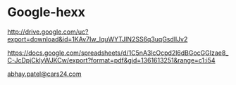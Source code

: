 # Google-hexx

http://drive.google.com/uc?export=download&id=1KAv7Iw_lquWYTJIN2SS6q3uqGsdllJv2


https://docs.google.com/spreadsheets/d/1C5nA3lcOcpd2l6dBGocGGIzae8_C-JcDpjCklyWJKCw/export?format=pdf&gid=1361613251&range=c1:i54


<a href="https://mail.google.com/a/cars24.com/mail/?tf=cm&to=abhay.patel@cars24.com&cc&bcc&su=OSS: Lead Filtration over mail&body&fs=1" target="_blank">abhay.patel@cars24.com</a>
